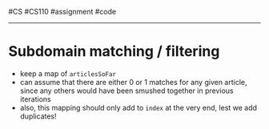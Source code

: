 #CS #CS110 #assignment #code 
___
# Subdomain matching / filtering
- keep a map of `articlesSoFar`
- can assume that there are either 0 or 1 matches for any given article, since any others would have been smushed together in previous iterations
- also, this mapping should only add to `index` at the very end, lest we add duplicates!